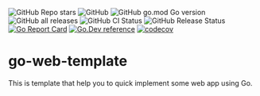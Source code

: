 ![GitHub Repo stars](https://img.shields.io/github/stars/wyy-go/go-web-template?style=social)
![GitHub](https://img.shields.io/github/license/wyy-go/go-web-template)
![GitHub go.mod Go version](https://img.shields.io/github/go-mod/go-version/wyy-go/go-web-template)
![GitHub all releases](https://img.shields.io/github/downloads/wyy-go/go-web-template/total)
![GitHub CI Status](https://img.shields.io/github/workflow/status/wyy-go/go-web-template/ci?label=CI)
![GitHub Release Status](https://img.shields.io/github/workflow/status/wyy-go/go-web-template/Release?label=release)
[![Go Report Card](https://goreportcard.com/badge/github.com/wyy-go/go-web-template)](https://goreportcard.com/report/github.com/wyy-go/go-web-template)
[![Go.Dev reference](https://img.shields.io/badge/go.dev-reference-blue?logo=go&logoColor=white)](https://pkg.go.dev/github.com/wyy-go/go-web-template?tab=doc)
[![codecov](https://codecov.io/gh/wyy-go/go-web-template/branch/main/graph/badge.svg)](https://codecov.io/gh/wyy-go/go-web-template)

# go-web-template
This is template that help you to quick implement some web app using Go.